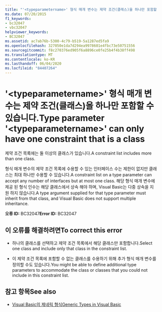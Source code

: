 ```yaml
---
title: "'<typeparametername>' 형식 매개 변수는 제약 조건(클래스)을 하나만 포함할 수 있습니다."
ms.date: 07/20/2015
f1_keywords:
- bc32047
- vbc32047
helpviewer_keywords:
- BC32047
ms.assetid: ac7ab76b-5300-4c79-b519-5a1287ed5fa9
ms.openlocfilehash: 327050e1da7d294ea9978601e4fbc73e50751556
ms.sourcegitcommit: f8c270376ed905f6a8896ce0fe25b4f4b38ff498
ms.translationtype: MT
ms.contentlocale: ko-KR
ms.lasthandoff: 06/04/2020
ms.locfileid: "84407264"
---
```

# <a name="type-parameter-typeparametername-can-only-have-one-constraint-that-is-a-class"></a><span data-ttu-id="10768-102">'\<typeparametername>' 형식 매개 변수는 제약 조건(클래스)을 하나만 포함할 수 있습니다.</span><span class="sxs-lookup"><span data-stu-id="10768-102">Type parameter '\<typeparametername>' can only have one constraint that is a class</span></span>
<span data-ttu-id="10768-103">제약 조건 목록에는 둘 이상의 클래스가 있습니다.</span><span class="sxs-lookup"><span data-stu-id="10768-103">A constraint list includes more than one class.</span></span>  
  
 <span data-ttu-id="10768-104">형식 매개 변수의 제약 조건 목록에 수용할 수 있는 인터페이스 수는 제한이 없지만 클래스는 최대 하나만 수용할 수 있습니다.</span><span class="sxs-lookup"><span data-stu-id="10768-104">A constraint list on a type parameter can accept any number of interfaces but at most one class.</span></span> <span data-ttu-id="10768-105">해당 형식 매개 변수에 제공 된 형식 인수는 해당 클래스에서 상속 해야 하며, Visual Basic는 다중 상속을 지원 하지 않습니다.</span><span class="sxs-lookup"><span data-stu-id="10768-105">A type argument supplied for that type parameter must inherit from that class, and Visual Basic does not support multiple inheritance.</span></span>  
  
 <span data-ttu-id="10768-106">**오류 ID:** BC32047</span><span class="sxs-lookup"><span data-stu-id="10768-106">**Error ID:** BC32047</span></span>  
  
## <a name="to-correct-this-error"></a><span data-ttu-id="10768-107">이 오류를 해결하려면</span><span class="sxs-lookup"><span data-stu-id="10768-107">To correct this error</span></span>  
  
- <span data-ttu-id="10768-108">하나의 클래스를 선택하고 제약 조건 목록에서 해당 클래스만 포함합니다.</span><span class="sxs-lookup"><span data-stu-id="10768-108">Select one class and include only that class in the constraint list.</span></span>  
  
- <span data-ttu-id="10768-109">이 제약 조건 목록에 포함할 수 없는 클래스를 수용하기 위해 추가 형식 매개 변수를 정의할 수도 있습니다.</span><span class="sxs-lookup"><span data-stu-id="10768-109">You might be able to define additional type parameters to accommodate the class or classes that you could not include in this constraint list.</span></span>  
  
## <a name="see-also"></a><span data-ttu-id="10768-110">참고 항목</span><span class="sxs-lookup"><span data-stu-id="10768-110">See also</span></span>

- [<span data-ttu-id="10768-111">Visual Basic의 제네릭 형식</span><span class="sxs-lookup"><span data-stu-id="10768-111">Generic Types in Visual Basic</span></span>](../programming-guide/language-features/data-types/generic-types.md)
